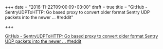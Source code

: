 +++
date = "2016-11-22T09:00:09+03:00"
draft = true
title = "GitHub - SentryUDPToHTTP: Go based proxy to convert older format Sentry UDP packets into the newer …  #reddit"

+++

<p><a href="https://t.co/PUR6UgsA6Z">GitHub - SentryUDPToHTTP: Go based proxy to convert older format Sentry UDP packets into the newer …  #reddit</a></p>
